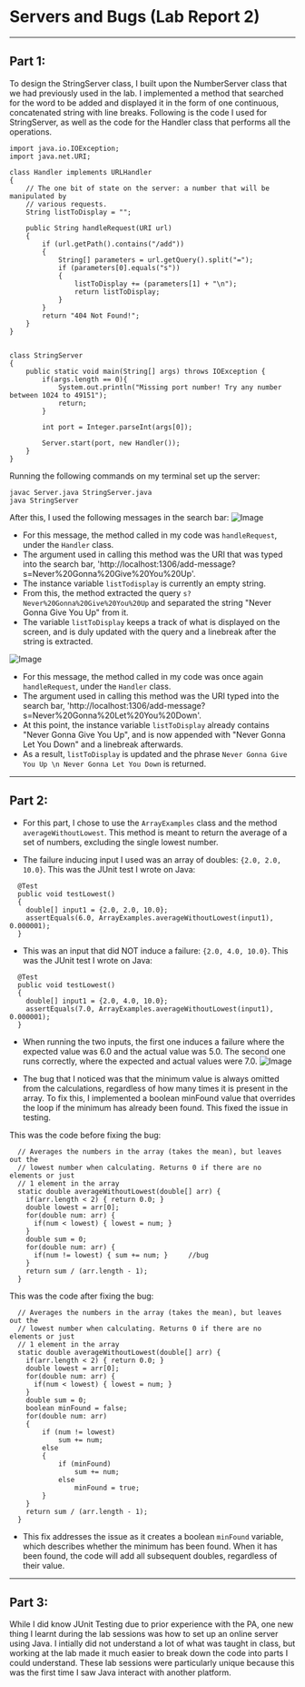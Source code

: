 # __Servers and Bugs (Lab Report 2)__
---
## __Part 1:__

To design the StringServer class, I built upon the NumberServer class that we had previously used in the lab. I implemented a method that searched for the word to be added and displayed it in the form of one continuous, concatenated string with line breaks. Following is the code I used for StringServer, as well as the code for the Handler class that performs all the operations. 


```
import java.io.IOException;
import java.net.URI;

class Handler implements URLHandler 
{
    // The one bit of state on the server: a number that will be manipulated by
    // various requests.
    String listToDisplay = "";

    public String handleRequest(URI url) 
    {
        if (url.getPath().contains("/add")) 
        {
            String[] parameters = url.getQuery().split("=");
            if (parameters[0].equals("s")) 
            {
                listToDisplay += (parameters[1] + "\n");
                return listToDisplay;
            }
        }
        return "404 Not Found!";
    }
}


class StringServer 
{
    public static void main(String[] args) throws IOException {
        if(args.length == 0){
            System.out.println("Missing port number! Try any number between 1024 to 49151");
            return;
        }

        int port = Integer.parseInt(args[0]);

        Server.start(port, new Handler());
    }
}
```

Running the following commands on my terminal set up the server: 
```
javac Server.java StringServer.java
java StringServer
```

After this, I used the following messages in the search bar: 
![Image](https://media.discordapp.net/attachments/794151037766336524/1068779889232199730/image.png?width=1440&height=356)
* For this message, the method called in my code was `handleRequest`, under the `Handler` class. 
* The argument used in calling this method was the URI that was typed into the search bar, 'http://localhost:1306/add-message?s=Never%20Gonna%20Give%20You%20Up'. 
* The instance variable `listTodisplay` is currently an empty string. 
* From this, the method extracted the query `s?Never%20Gonna%20Give%20You%20Up` and separated the string "Never Gonna Give You Up" from it. 
* The variable `listToDisplay` keeps a track of what is displayed on the screen, and is duly updated with the query and a linebreak after the string is extracted. 

![Image](https://media.discordapp.net/attachments/794151037766336524/1068786411370717254/image.png?width=1440&height=313)
* For this message, the method called in my code was once again `handleRequest`, under the `Handler` class. 
* The argument used in calling this method was the URI typed into the search bar, 'http://localhost:1306/add-message?s=Never%20Gonna%20Let%20You%20Down'. 
* At this point, the instance variable `listToDisplay` already contains "Never Gonna Give You Up", and is now appended with "Never Gonna Let You Down" and a linebreak afterwards.
* As a result, `listToDisplay` is updated and the phrase `Never Gonna Give You Up \n Never Gonna Let You Down` is returned. 

---

## __Part 2:__ 

- For this part, I chose to use the `ArrayExamples` class and the method `averageWithoutLowest`. This method is meant to return the average of a set of numbers, excluding the single lowest number. 

- The failure inducing input I used was an array of doubles: `{2.0, 2.0, 10.0}`. This was the JUnit test I wrote on Java:
```
  @Test
  public void testLowest()
  {
    double[] input1 = {2.0, 2.0, 10.0};
    assertEquals(6.0, ArrayExamples.averageWithoutLowest(input1), 0.000001);
  }
```

- This was an input that did NOT induce a failure: `{2.0, 4.0, 10.0}`. This was the JUnit test I wrote on Java:
```
  @Test
  public void testLowest()
  {
    double[] input1 = {2.0, 4.0, 10.0};
    assertEquals(7.0, ArrayExamples.averageWithoutLowest(input1), 0.000001);
  }
```
- When running the two inputs, the first one induces a failure where the expected value was 6.0 and the actual value was 5.0. The second one runs correctly, where the expected and actual values were 7.0. 
![Image](https://media.discordapp.net/attachments/794151037766336524/1068783120037462027/JUnit_tests.JPG)

- The bug that I noticed was that the minimum value is always omitted from the calculations, regardless of how many times it is present in the array. To fix this, I implemented a boolean minFound value that overrides the loop if the minimum has already been found. This fixed the issue in testing.

This was the code before fixing the bug:
```
  // Averages the numbers in the array (takes the mean), but leaves out the
  // lowest number when calculating. Returns 0 if there are no elements or just
  // 1 element in the array
  static double averageWithoutLowest(double[] arr) {
    if(arr.length < 2) { return 0.0; }
    double lowest = arr[0];
    for(double num: arr) {
      if(num < lowest) { lowest = num; }
    }
    double sum = 0;
    for(double num: arr) {
      if(num != lowest) { sum += num; }		//bug
    }
    return sum / (arr.length - 1);
  }
```

This was the code after fixing the bug: 
```
  // Averages the numbers in the array (takes the mean), but leaves out the
  // lowest number when calculating. Returns 0 if there are no elements or just
  // 1 element in the array
  static double averageWithoutLowest(double[] arr) {
    if(arr.length < 2) { return 0.0; }
    double lowest = arr[0];
    for(double num: arr) {
      if(num < lowest) { lowest = num; }
    }
    double sum = 0;
    boolean minFound = false;
    for(double num: arr) 
    {
        if (num != lowest)
            sum += num;
        else 
        {
            if (minFound)
                sum += num;
            else 
                minFound = true;
        }
    }
    return sum / (arr.length - 1);
  }
```

- This fix addresses the issue as it creates a boolean `minFound` variable, which describes whether the minimum has been found. When it has been found, the code will add all subsequent doubles, regardless of their value. 


---
## __Part 3:__

While I did know JUnit Testing due to prior experience with the PA, one new thing I learnt during the lab sessions was how to set up an online server using Java. I intially did not understand a lot of what was taught in class, but working at the lab made it much easier to break down the code into parts I could understand. These lab sessions were particularly unique because this was the first time I saw Java interact with another platform. 

